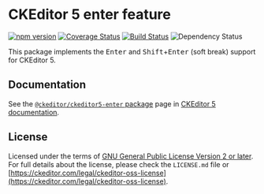 CKEditor 5 enter feature
========================================

[![npm version](https://badge.fury.io/js/%40ckeditor%2Fckeditor5-enter.svg)](https://www.npmjs.com/package/@ckeditor/ckeditor5-enter)
[![Coverage Status](https://coveralls.io/repos/github/ckeditor/ckeditor5/badge.svg?branch=master)](https://coveralls.io/github/ckeditor/ckeditor5?branch=master)
[![Build Status](https://travis-ci.com/ckeditor/ckeditor5.svg?branch=master)](https://travis-ci.com/ckeditor/ckeditor5)
![Dependency Status](https://img.shields.io/librariesio/release/npm/ckeditor5)

This package implements the <kbd>Enter</kbd> and <kbd>Shift</kbd>+<kbd>Enter</kbd> (soft break) support for CKEditor 5.

## Documentation

See the [`@ckeditor/ckeditor5-enter` package](https://ckeditor.com/docs/ckeditor5/latest/api/enter.html) page in [CKEditor 5 documentation](https://ckeditor.com/docs/ckeditor5/latest/).

## License

Licensed under the terms of [GNU General Public License Version 2 or later](http://www.gnu.org/licenses/gpl.html). For full details about the license, please check the `LICENSE.md` file or [https://ckeditor.com/legal/ckeditor-oss-license](https://ckeditor.com/legal/ckeditor-oss-license).
